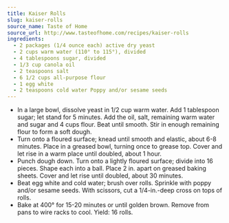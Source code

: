 ```yaml
---
title: Kaiser Rolls
slug: kaiser-rolls
source_name: Taste of Home
source_url: http://www.tasteofhome.com/recipes/kaiser-rolls
ingredients:
  - 2 packages (1/4 ounce each) active dry yeast
  - 2 cups warm water (110° to 115°), divided
  - 4 tablespoons sugar, divided
  - 1/3 cup canola oil
  - 2 teaspoons salt
  - 6 1/2 cups all-purpose flour
  - 1 egg white
  - 2 teaspoons cold water Poppy and/or sesame seeds
---
```


* In a large bowl, dissolve yeast in 1/2 cup warm water. Add 1 tablespoon sugar; let stand for 5 minutes. Add the oil, salt, remaining warm water and sugar and 4 cups flour. Beat until smooth. Stir in enough remaining flour to form a soft dough.
* Turn onto a floured surface; knead until smooth and elastic, about 6-8 minutes. Place in a greased bowl, turning once to grease top. Cover and let rise in a warm place until doubled, about 1 hour.
* Punch dough down. Turn onto a lightly floured surface; divide into 16 pieces. Shape each into a ball. Place 2 in. apart on greased baking sheets. Cover and let rise until doubled, about 30 minutes.
* Beat egg white and cold water; brush over rolls. Sprinkle with poppy and/or sesame seeds. With scissors, cut a 1/4-in.-deep cross on tops of rolls.
* Bake at 400° for 15-20 minutes or until golden brown. Remove from pans to wire racks to cool. Yield: 16 rolls.
